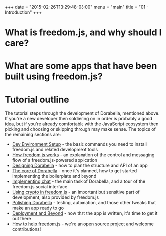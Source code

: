 +++
date = "2015-02-26T13:29:48-08:00"
menu = "main"
title = "01 - Introduction"
+++

# What is freedom.js, and why should I care?

# What are some apps that have been built using freedom.js?

# Tutorial outline
The tutorial steps through the development of Dorabella, mentioned
above. If you're a new developer then soldiering on in order is
probably a good idea, but if you're already comfortable with the
JavaScript ecosystem then picking and choosing or skipping through may
make sense. The topics of the remaining sections are:

- [Dev Environment Setup](../02devsetup) - the basic commands you need to install
  freedom.js and related development tools
- [How freedom.js works](../03howfreedomworks) - an explanation of the control and messaging
  flow of a freedom.js-powered application
- [Designing Dorabella](../04dorabelladesign) - how to plan the structure and API of an app
- [The core of Dorabella](../05dorabellacore) - once it's planned, how to get started
  implementing the boilerplate and beyond
- [Implementing chat](../06dorabellachat) - the main task of Dorabella, and a tour of the
  freedom.js social interface
- [Using crypto in freedom.js](../07dorabellacrypto) - an important but sensitive part of
  development, also provided by freedom.js
- [Polishing Dorabella](../08dorabellapolish) - testing, automation, and those other tweaks
  that make an app ready to go
- [Deployment and Beyond](../09deploymentandbeyond) - now that the app is written, it's time to
  get it out there
- [How to help freedom.js](../10howtohelpfreedom) - we're an open source project and welcome
  contributions!
